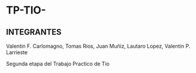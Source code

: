 # TP-TIO-

## INTEGRANTES

Valentin F. Carlomagno, Tomas Rios, Juan Muñiz, Lautaro Lopez, Valentin P. Larrieste

Segunda etapa del Trabajo Practico de Tio